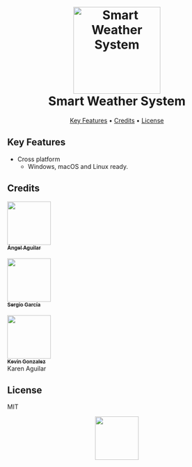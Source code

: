 
<h1 align="center">
  <br>
  <img src="https://www.dl.dropboxusercontent.com//s/tjvqyfmsc4f1r37/Logo_SWS_KarenVersion.png?dl=0" alt="Smart Weather System" width="200">
  <br>
    Smart Weather System
  <br>
</h1>

<p align="center">
  <a href="#key-features">Key Features</a> •
  <a href="#credits">Credits</a> •
  <a href="#license">License</a>
</p>


## Key Features

* Cross platform
  - Windows, macOS and Linux ready.

## Credits

[<img src="https://avatars0.githubusercontent.com/u/25912819?s=460&v=4" width="100px;"/><br /><sub><b>Ángel Aguilar</b></sub>](http://angelaguilar.me)<br/>   
[<img src="https://avatars2.githubusercontent.com/u/45376986?s=460&v=4" width="100px;"/><br /><sub><b>Sergio García</b></sub>](https://github.com/Checolin00p2)<br/>   
[<img src="https://avatars2.githubusercontent.com/u/50842865?s=460&v=4" width="100px;"/><br /><sub><b>Kevin Gonzalez</b></sub>](https://github.com/KevinJGMartinez)<br/>
Karen Aguilar

## License

MIT

<p align="center">
    <img src="https://www.dl.dropboxusercontent.com/s/v3yzqgly07qke1m/Logo_AA_C2_WB.png?dl=0" width="100px">
</p>

 
